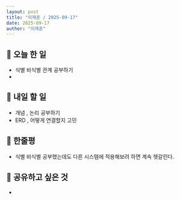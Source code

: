 ```yaml
---
layout: post
title: "이재훈 / 2025-09-17"
date: 2025-09-17
author: "이재훈"
---
```

## 📝 오늘 한 일

-  식별 비식별 관계 공부하기 
- 

## 🎯 내일 할 일

- 개념 , 논리 공부하기
- ERD , 어떻게 연결할지 고민

## 💭 한줄평


- 식별 비식별 공부했는데도 다른 시스템에 적용해보려 하면 계속 헷갈린다.



## 🔗 공유하고 싶은 것

- 
